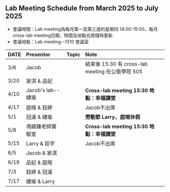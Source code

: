 ## Lab Meeting Schedule from March 2025 to July 2025  
- 會議時間：Lab meeting為每月第一及第三週的星期四 14:00-15:00，每月cross-lab meeting日期、時間及地點也將隨時更新  
- 會議地點：Lab meeting--1310 會議室  

| DATE  | Presentor    | Topic | Note                                         |
|:------|:------------|:------|:---------------------------------------------|
| 3/6   | Jacob       |       | 結束後 15:30 有 cross-lab meeting 在公衛學院 505 |
| 3/20  | 家淇 & 品妃  |       |                                             |
| 4/10  | Jacob's lab--婕瑜 |        | **Cross-lab meeting 15:30 地點：幸福講堂**     |
| 4/17  | 庭暄 & 鈺婷  |       | Jacob不出席                                 |
| 5/1   | 冠達 & 婕瑜  |       | **勞動節 Larry、庭暄休假**                 |
| 5/8   | 馮嬿臻老師實驗室 |        | **Cross-lab meeting 15:30 地點：幸福講堂**  |
| 5/15  | Larry & 廷宇  |       | Jacob不出席                                 |
| 6/5   | Jacob & 家淇 |       |                                             |
| 6/19  | 品妃 & 庭暄  |       |                                             |
| 7/3   | 鈺婷 & 冠達  |       |                                             |
| 7/17  | 婕瑜 & Larry |       |                                             |
